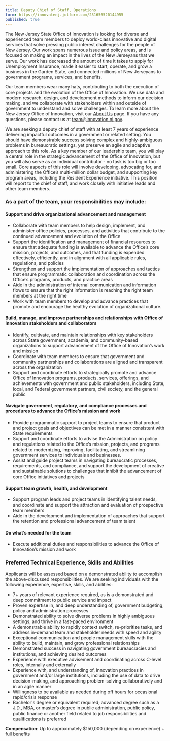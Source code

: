 ```yaml
---
title: Deputy Chief of Staff, Operations
form: https://innovatenj.jotform.com/231656520144955
published: true
---
```


The New Jersey State Office of Innovation is looking for diverse and experienced team members to deploy world-class innovative and digital services that solve pressing public interest challenges for the people of New Jersey. Our work spans numerous issue and policy areas, and is focused on making an impact in the lives of the New Jerseyans that we serve. Our work has decreased the amount of time it takes to apply for Unemployment Insurance, made it easier to start, operate, and grow a business in the Garden State, and connected millions of New Jerseyans to government programs, services, and benefits. 

Our team members wear many hats, contributing to both the execution of core projects and the evolution of the Office of Innovation. We use data and modern research, design, and development methods to inform our decision making, and we collaborate with stakeholders within and outside of government to understand and solve challenges. To learn more about the New Jersey Office of Innovation, visit our [About Us](https://innovation.nj.gov/about) page. If you have any questions, please contact us at [team@innovation.nj.gov](mailto:team@innovation.nj.gov).

We are seeking a deputy chief of staff with at least 7 years of experience delivering impactful outcomes in a government or related setting. You should have demonstrable success solving complex and highly-ambiguous problems in bureaucratic settings, yet preserve an agile and adaptive approach to this role. As a key member of our leadership team, you will play a central role in the strategic advancement of the Office of Innovation, but you will also serve as an individual contributor - no task is too big or too small. Core aspects of this role will involve developing, advocating for, and administering the Office’s multi-million dollar budget, and supporting key program areas, including the Resident Experience initiative.  This position will report to the chief of staff, and work closely with initiative leads and other team members.

### As a part of the team, your responsibilities may include:

#### Support and drive organizational advancement and management
- Collaborate with team members to help design, implement, and administer office policies, processes, and activities that contribute to the continued advancement and evolution of the Office
- Support the identification and management of financial resources to ensure that adequate funding is available to advance the Office’s core mission, projects, and outcomes, and that funding is expended effectively, efficiently, and in alignment with all applicable rules, regulations, and policies
- Strengthen and support the implementation of approaches and tactics that ensure programmatic collaboration and coordination across the Office’s programs, products, and practice areas
- Aide in the administration of internal communication and information flows to ensure that the right information is reaching the right team members at the right time
- Work with team members to develop and advance practices that promote and encourage the healthy evolution of organizational culture.

#### Build, manage, and improve partnerships and relationships with Office of Innovation stakeholders and collaborators
- Identify, cultivate, and maintain relationships with key stakeholders across State government, academia, and community-based organizations to support advancement of the Office of Innovation’s work and mission
- Coordinate with team members to ensure that government and community partnerships and collaborations are aligned and transparent across the organization
- Support and coordinate efforts to strategically promote and advance Office of Innovation programs, products, services, offerings, and achievements with government and public stakeholders, including State, local, and Federal government partners, civil society,  and the general public 

#### Navigate government, regulatory, and compliance processes and procedures to advance the Office’s mission and work
- Provide programmatic support to project teams to ensure that product and project goals and objectives can be met in a manner consistent with State requirements
- Support and coordinate efforts to advise the Administration on policy and regulations related to the Office’s mission, projects, and programs related to modernizing, improving, facilitating, and streamlining government services to individuals and businesses.
- Assist and guide project teams in navigating bureaucratic processes, requirements, and compliance, and support the development of creative and sustainable solutions to challenges that inhibit the advancement of core Office initiatives and projects 


#### Support team growth, health, and development
- Support program leads and project teams in identifying talent needs, and coordinate and support the attraction and evaluation of prospective team members
- Aide in the development and implementation of approaches that support the retention and professional advancement of team talent 


#### Do what’s needed for the team
- Execute additional duties and responsibilities to advance the Office of Innovation’s mission and work

### Preferred Technical Experience, Skills and Abilities
Applicants will be assessed based on a demonstrated ability to accomplish the above-discussed responsibilities. We are seeking individuals with the following experience, expertise, skills, and abilities:
- 7+ years of relevant experience required, as is a demonstrated and deep commitment to public service and impact 
- Proven expertise in, and deep understanding of, government budgeting, policy and administration processes
- Demonstrated ability to solve diverse problems in highly ambiguous settings, and thrive in a fast-paced environment
- A demonstrable ability to rapidly context switch, re-prioritize tasks, and address in-demand team and stakeholder needs with speed and agility
- Exceptional communication and people management skills with the ability to build, maintain, and grow professional relationships
- Demonstrated success in navigating government bureaucracies and institutions, and achieving desired outcomes
- Experience with executive advisement and coordinating across C-level roles, internally and externally
- Experience with, and understanding of, innovation practices in government and/or large institutions, including the use of data to drive decision-making, and approaching problem-solving collaboratively and in an agile manner
- Willingness to be available as needed during off hours for occasional rapid/crisis response
- Bachelor's degree or equivalent required; advanced degree such as a J.D., MBA, or master’s degree in public administration, public policy, public finance or another field related to job responsibilities and qualifications is preferred 

**Compensation**: Up to approximately $150,000 (depending on experience) + full benefits